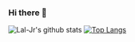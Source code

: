 ### Hi there 👋

<!--
**Lal-Jr/Lal-Jr** is a ✨ _special_ ✨ repository because its `README.md` (this file) appears on your GitHub profile.

Here are some ideas to get you started:

- 🔭 I’m currently working on ...
- 🌱 I’m currently learning ...
- 👯 I’m looking to collaborate on ...
- 🤔 I’m looking for help with ...
- 💬 Ask me about ...
- 📫 How to reach me: ...
- 😄 Pronouns: ...
- ⚡ Fun fact: ...
-->

![Lal-Jr's github stats](https://github-readme-stats.vercel.app/api?username=Lal-Jr&count_private=true&show_icons=true&theme=dark)
[![Top Langs](https://github-readme-stats.vercel.app/api/top-langs/?username=Lal-Jr&layout=compact)](https://github.com/Lal-Jr/github-readme-stats)
